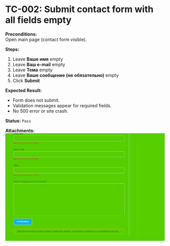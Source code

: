 # TC-002: Submit contact form with all fields empty

**Preconditions:**  
Open main page (contact form visible).

**Steps:**  
1. Leave **Ваше имя** empty  
2. Leave **Ваш e-mail** empty  
3. Leave **Тема** empty  
4. Leave **Ваше сообщение (не обязательно)** empty  
5. Click **Submit**

**Expected Result:**  
- Form does not submit.  
- Validation messages appear for required fields.  
- No 500 error or site crash.

**Status:** `Pass`  

**Attachments:**  
<img src="screenshots/2.png" width="600"/>  